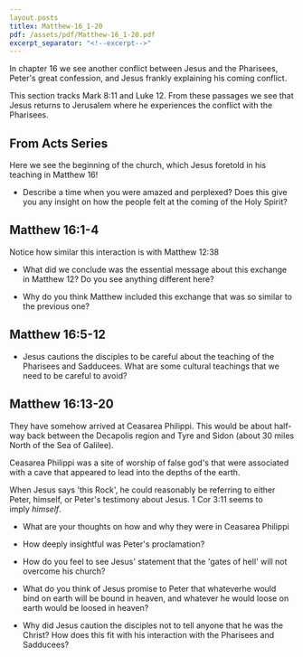 ```yaml
---
layout.posts
titlex: Matthew-16_1-20
pdf: /assets/pdf/Matthew-16_1-20.pdf
excerpt_separator: "<!--excerpt-->"
---
```


In chapter 16 we see another conflict between Jesus and the Pharisees,
Peter's great confession, and Jesus frankly explaining his coming
conflict.

This section tracks Mark 8:11 and Luke 12. From these passages we see
that Jesus returns to Jerusalem where he experiences the conflict with
the Pharisees.

<!--excerpt-->

## From Acts Series

Here we see the beginning of the church, which Jesus foretold in his
teaching in Matthew 16!

-   Describe a time when you were amazed and perplexed? Does this give
    you any insight on how the people felt at the coming of the Holy
    Spirit?

## Matthew 16:1-4

Notice how similar this interaction is with Matthew 12:38

-   What did we conclude was the essential message about this exchange
    in Matthew 12? Do you see anything different here?

-   Why do you think Matthew included this exchange that was so similar
    to the previous one?

## Matthew 16:5-12

-   Jesus cautions the disciples to be careful about the teaching of the
    Pharisees and Sadducees. What are some cultural teachings that we
    need to be careful to avoid?

## Matthew 16:13-20

They have somehow arrived at Ceasarea Philippi. This would be about
half-way back between the Decapolis region and Tyre and Sidon (about 30
miles North of the Sea of Galilee).

Ceasarea Philippi was a site of worship of false god's that were
associated with a cave that appeared to lead into the depths of the
earth.

When Jesus says 'this Rock', he could reasonably be referring to either
Peter, himself, or Peter's testimony about Jesus. 1 Cor 3:11 seems to
imply *himself*.

-   What are your thoughts on how and why they were in Ceasarea Philippi

-   How deeply insightful was Peter's proclamation?

-   How do you feel to see Jesus' statement that the 'gates of hell'
    will not overcome his church?

-   What do you think of Jesus promise to Peter that whateverhe would
    bind on earth will be bound in heaven, and whatever he would loose
    on earth would be loosed in heaven?

-   Why did Jesus caution the disciples not to tell anyone that he was
    the Christ? How does this fit with his interaction with the
    Pharisees and Sadducees?
